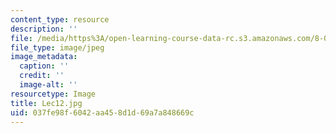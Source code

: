 ```yaml
---
content_type: resource
description: ''
file: /media/https%3A/open-learning-course-data-rc.s3.amazonaws.com/8-03sc-physics-iii-vibrations-and-waves-fall-2016/037fe98f6042aa458d1d69a7a848669c_Lec12.jpg
file_type: image/jpeg
image_metadata:
  caption: ''
  credit: ''
  image-alt: ''
resourcetype: Image
title: Lec12.jpg
uid: 037fe98f-6042-aa45-8d1d-69a7a848669c
---
```

